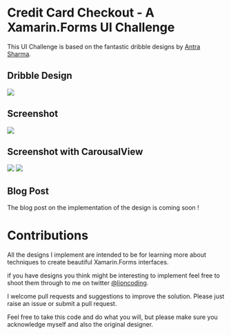 # Credit Card Checkout - A Xamarin.Forms UI Challenge 

This UI Challenge is based on the fantastic dribble designs by [Antra Sharma](https://dribbble.com/antra03).

## Dribble Design

![](https://cdn.dribbble.com/users/2330776/screenshots/7286466/media/2d214269c2b5da7da0f23d716c2bc78b.png)

## Screenshot

![](design/Result.png)

## Screenshot with CarousalView

![](https://devoirtech.com/Screenshot_20191010-142035.jpg)
![](https://devoirtech.com/Screenshot_20191010-142640.jpg)


## Blog Post

The blog post on the implementation of the design is coming soon !

# Contributions

All the designs I implement are intended to be for learning more about techniques to create beautiful Xamarin.Forms interfaces.

if you have designs you think might be interesting to implement feel free to shoot them through to me on twitter [@lioncoding](https://twitter.com/lioncoding).

I welcome pull requests and suggestions to improve the solution. Please just raise an issue or submit a pull request.

Feel free to take this code and do what you will, but please make sure you acknowledge myself and also the original designer.
